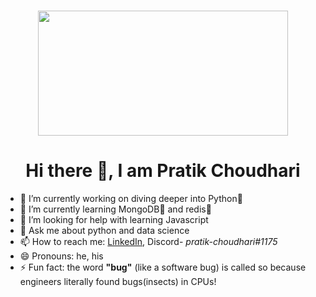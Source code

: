 <h1><p align="center"><img src=https://media.giphy.com/media/26FKVpDa0ZSfLELuM/source.gif width="400" height="200"></p>
</h1>
<h1 align="center">Hi there 👋, I am Pratik Choudhari</h1>

- 🔭 I’m currently working on diving deeper into Python🐍
- 🌱 I’m currently learning MongoDB🥬 and redis💽
- 🤔 I’m looking for help with learning Javascript
- 💬 Ask me about python and data science
- 📫 How to reach me: [LinkedIn](https://www.linkedin.com/in/pratik-choudhari/), Discord- *pratik-choudhari#1175*
- 😄 Pronouns: he, his
- ⚡ Fun fact: the word __"bug"__ (like a software bug) is called so because engineers literally found bugs(insects) in CPUs!

<!--- 👯 I’m looking to collaborate on --->
